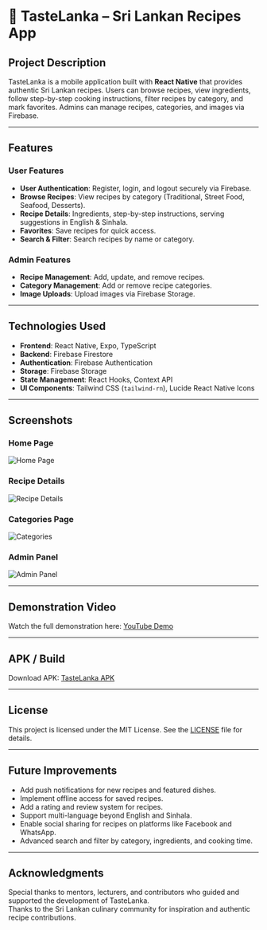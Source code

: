 # 🍲 TasteLanka – Sri Lankan Recipes App

## Project Description
TasteLanka is a mobile application built with **React Native** that provides authentic Sri Lankan recipes. Users can browse recipes, view ingredients, follow step-by-step cooking instructions, filter recipes by category, and mark favorites. Admins can manage recipes, categories, and images via Firebase.

---

## Features

### User Features
- **User Authentication**: Register, login, and logout securely via Firebase.
- **Browse Recipes**: View recipes by category (Traditional, Street Food, Seafood, Desserts).
- **Recipe Details**: Ingredients, step-by-step instructions, serving suggestions in English & Sinhala.
- **Favorites**: Save recipes for quick access.
- **Search & Filter**: Search recipes by name or category.

### Admin Features
- **Recipe Management**: Add, update, and remove recipes.
- **Category Management**: Add or remove recipe categories.
- **Image Uploads**: Upload images via Firebase Storage.

---

## Technologies Used
- **Frontend**: React Native, Expo, TypeScript
- **Backend**: Firebase Firestore
- **Authentication**: Firebase Authentication
- **Storage**: Firebase Storage
- **State Management**: React Hooks, Context API
- **UI Components**: Tailwind CSS (`tailwind-rn`), Lucide React Native Icons

---

## Screenshots

### Home Page
![Home Page](src/screenshots/home.png)

### Recipe Details
![Recipe Details](src/screenshots/recipe.png)

### Categories Page
![Categories](src/screenshots/categories.png)

### Admin Panel
![Admin Panel](src/screenshots/admin.png)

---

## Demonstration Video
Watch the full demonstration here: [YouTube Demo](https://www.youtube.com/watch?v=your-demo-link)

---

## APK / Build
Download APK: [TasteLanka APK](https://your-cloud-link.com/tastelanka.apk)

---

## License

This project is licensed under the MIT License. See the [LICENSE](LICENSE) file for details.

---

## Future Improvements

- Add push notifications for new recipes and featured dishes.
- Implement offline access for saved recipes.
- Add a rating and review system for recipes.
- Support multi-language beyond English and Sinhala.
- Enable social sharing for recipes on platforms like Facebook and WhatsApp.
- Advanced search and filter by category, ingredients, and cooking time.

---

## Acknowledgments

Special thanks to mentors, lecturers, and contributors who guided and supported the development of TasteLanka.  
Thanks to the Sri Lankan culinary community for inspiration and authentic recipe contributions.
